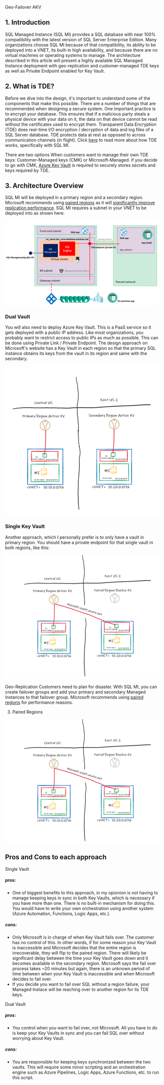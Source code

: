 Geo-Failover AKV

## 1. Introduction
SQL Managed Instance (SQL MI) provides a SQL database with near 100% compatibility with the latest version of SQL Server Enterprise Edition. Many organizations choose SQL MI because of that compatibility, its ability to be deployed into a VNET, its built-in high availability, and because there are no virtual machines or operating systems to manage. The architecture described in this article will present a highly available SQL Managed Instance deployment with geo-replication and customer-managed TDE keys as well as Private Endpoint enabled for Key Vault.

## 2. What is TDE?
Before we dive into the design, it's important to understand some of the components that make this possible. There are a number of things that are recommended when designing a secure system. One important practice is to encrypt your database. This ensures that if a malicious party steals a physical device with your data on it, the data on that device cannot be read without the certificates used to encrypt them. Transparent Data Encryption (TDE) does real-time I/O encryption / decryption of data and log files of a SQL Server database. TDE protects data at rest as opposed to across communication channels (in flight). Click [here](https://docs.microsoft.com/en-us/sql/relational-databases/security/encryption/transparent-data-encryption?view=azuresqldb-mi-current) to read more about how TDE works, specifically with SQL MI.

There are two options When customers want to manage their own TDE keys: Customer-Managed keys (CMK) or Microsoft-Managed. if you decide to go with CMK, [Azure Key Vault](https://docs.microsoft.com/en-us/azure/key-vault/general/overview) is required to securely stores secrets and keys required by TDE.



## 3. Architecture Overview
SQL MI will be deployed in a primary region and a secondary region. Microsoft recommends using [paired regions](https://docs.microsoft.com/en-us/azure/best-practices-availability-paired-regions#what-are-paired-regions) as it will [significantly improve replication performance](source). SQL MI requires a subnet in your VNET to be deployed into as shown here:

![](./media/connectivityarch.png)

### Dual Vault
You will also need to deploy Azure Key Vault. This is a PaaS service so it gets deployed with a public IP address. Like most organizations, you probably want to restrict access to public IPs as much as possible. This can be done using Private Link / Private Endpoint. The design approach on Microsoft's website has a Key Vault in each region so that the primary SQL instance obtains its keys from the vault in its region and same with the secondary.

![](./media/dual-vault.png)

### Single Key Vault
Another approach, which I personally prefer is to only have a vault in primary region. You should have a private endpoint for that single vault in both regions, like this:

![](./media/sqlmi-akv.png)


Geo-Replication
Customers need to plan for disaster. With SQL MI, you can create failover groups and add your primary and secondary Managed Instances to that failover group. Microsoft recommends using [paired regions](https://docs.microsoft.com/en-us/azure/best-practices-availability-paired-regions#what-are-paired-regions) for performance reasons.

3. Paired Regions

![](./media/sqlmi-akv.png)


## Pros and Cons to each approach
Single Vault
##### pros:
- One of biggest benefits to this approach, in my opionion is not having to manage keeping keys in sync in both Key Vaults, which is necessary if you have more than one. There is no built-in mechanism for doing this. You would have to write your own orchestration using another system (Azure Automation, Functions, Logic Apps, etc.).

##### cons:
- Only Microsoft is in charge of when Key Vault fails over. The customer has no control of this. In other words, if for some reason your Key Vault is inaccessible and Microsoft decides that the entire region is irrecoverable, they will flip to the paired region. There will likely be significant delay between the time your Key Vault goes down and it becomes available in the secondary region. Microsoft says the fail over process takes ~20 minutes but again, there is an unknown period of time between when your Key Vault is inaccessible and when Microsoft decides to fail over.
- If you decide you want to fail over SQL without a region failure, your Managed Instace will be reaching over to another region for its TDE keys.

Dual Vault
##### pros:
- You control when you want to fail over, not Microsoft. All you have to do is keep your Key Vaults in sync and you can fail SQL over without worrying about Key Vault.

##### cons:
- You are responsible for keeping keys synchronized between the two vaults. This will require some minor scripting and an orchestration engine such as Azure Pipelines, Logic Apps, Azure Functions, etc. to run this script. 